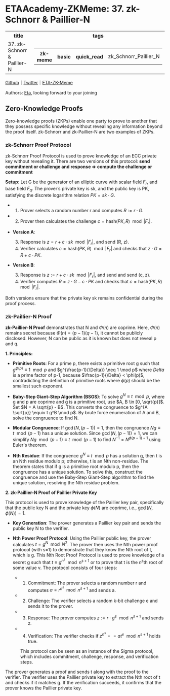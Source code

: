 # ETAAcademy-ZKMeme: 37. zk-Schnorr & Paillier-N

<table>
  <tr>
    <th>title</th>
    <th>tags</th>
  </tr>
  <tr>
    <td>37. zk-Schnorr & Paillier-N</td>
    <td>
      <table>
        <tr>
          <th>zk-meme</th>
          <th>basic</th>
          <th>quick_read</th>
          <td>zk_Schnorr_Paillier_N</td>
        </tr>
      </table>
    </td>
  </tr>
</table>

[Github](https://github.com/ETAAcademy)｜[Twitter](https://twitter.com/ETAAcademy)｜[ETA-ZK-Meme](https://github.com/ETAAcademy/ETAAcademy-ZK-Meme)

Authors: [Eta](https://twitter.com/pwhattie), looking forward to your joining

## Zero-Knowledge Proofs

Zero-knowledge proofs (ZKPs) enable one party to prove to another that they possess specific knowledge without revealing any information beyond the proof itself. zk-Schnorr and zk-Paillier-N are two examples of ZKPs.

### zk-Schnorr Proof Protocol

zk-Schnorr Proof Protocol is used to prove knowledge of an ECC private key without revealing it. There are two versions of this protocol: **send commitment or challenge and response => compute the challenge or commitment**

**Setup**: Let G be the generator of an elliptic curve with scalar field $F_r$, and base field $F_q$. The prover’s private key is sk, and the public key is PK, satisfying the discrete logarithm relation $PK = sk \cdot G$.
- 1. Prover selects a random number r and computes $R := r \cdot G$.
- 2. Prover then calculates the challenge $c = \text{hash}(PK, R) \mod |F_r|$.

- **Version A**:
  
  3. Response is $z = r + c \cdot sk \mod |F_r|$, and send (R, z).
  4. Verifier calculates $c = \text{hash}(PK, R) \mod |F_r|$ and checks that $z \cdot G = R + c \cdot PK$.

- **Version B**:
  
  3. Response is $z := r + c \cdot sk \mod |F_r|$, and send and send (c, z).
  4. Verifier computes $R = z \cdot G - c \cdot PK$ and checks that $c = \text{hash}(PK, R) \mod |F_r|$.

Both versions ensure that the private key sk remains confidential during the proof process.

### zk-Paillier-N Proof

**zk-Paillier-N Proof** demonstrates that N and $\Phi(n)$ are coprime. Here, $\Phi(n)$ remains secret because $\Phi(n) = (p - 1)(q - 1)$, it cannot be publicly disclosed. However, N can be public as it is known but does not reveal p and q.

**1. Principles:**

- **Primitive Roots**: For a prime p, there exists a primitive root g such that $g^{\phi(p)} \equiv 1 \mod p$ and $g^{\frac{p-1}{\Delta}} \neq 1 \mod p$ where $Delta$ is a prime factor of p-1, because $\frac{p-1}{\Delta} < \phi(p)$, contradicting the definition of primitive roots where 
$\phi(p)$ should be the smallest such exponent.

- **Baby-Step Giant-Step Algorithm (BSGS)**: To solve $g^N \equiv t \mod p$, where g and p are coprime and g is a primitive root, use $A, B \in [0, \sqrt{p}]$. Set $N = A \sqrt{p} - B$. This converts the congruence to $g^{A \sqrt{p}} \equiv t g^B \mod p$. By brute force enumeration of A and B, solve the congruence to find N.

- **Modular Congruence**: If $\gcd(N, (p-1)) = 1$, then the congruence $Ng \equiv t \mod (p-1)$ has a unique solution. Since $\gcd(N, (p-1)) = 1$, we can simplify $Ng \mod (p-1) \equiv t \mod (p-1)$ to find $N^{-1} = N^{\phi(p-1)-1}$ using Euler's theorem.

- **Nth Residue**: If the congruence $g^N \equiv t \mod p$ has a solution g, then t is an Nth residue modulo p; otherwise, t is an Nth non-residue. The theorem states that if g is a primitive root modulo p, then the congruence has a unique solution. To solve this, construct the congruence and use the Baby-Step Giant-Step algorithm to find the unique solution, resolving the Nth residue problem.

**2. zk-Paillier-N Proof of Paillier Private Key**

This protocol is used to prove knowledge of the Paillier key pair, specifically that the public key N and the private key $\phi(N)$ are coprime, i.e., $\gcd(N, \phi(N)) = 1$.

- **Key Generation**: The prover generates a Paillier key pair and sends the public key N to the verifier.

- **Nth Power Proof Protocol**: Using the Paillier public key, the prover calculates $t = g^N \mod N^2$. The prover then uses the Nth power proof protocol (with s=1) to demonstrate that they know the Nth root of t, which is g.
  This Nth Root Proof Protocol is used to prove knowledge of a secret g such that $t \equiv g^{n^s} \mod n^{s+1}$ or to prove that t is the $n^s$th root of some value v. The protocol consists of four steps:

  - 1. Commitment: The prover selects a random number r and computes $a = r^{n^s} \mod n^{s+1}$ and sends a.
  - 2. Challenge: The verifier selects a random k-bit challenge e and sends it to the prover.
  - 3. Response: The prover computes $z := r \cdot g^e \mod n^{s+1}$ and sends z.
  - 4. Verification: The verifier checks if $z^{n^s} == a t^e \mod n^{s+1}$ holds true.

    This protocol can be seen as an instance of the Sigma protocol, which includes commitment, challenge, response, and verification steps.

The prover generates a proof and sends t along with the proof to the verifier. The verifier uses the Paillier private key to extract the Nth root of t and checks if it matches g. If the verification succeeds, it confirms that the prover knows the Paillier private key.
